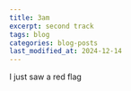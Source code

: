 ```yaml
---
title: 3am
excerpt: second track
tags: blog
categories: blog-posts
last_modified_at: 2024-12-14
---
```


I just saw a red flag
